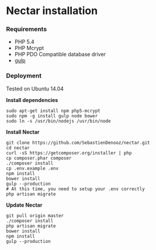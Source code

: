 # Nectar installation

### Requirements
- PHP 5.4
- PHP Mcrypt
- PHP PDO Compatible database driver
- [gulp](http://gulpjs.com/)

### Deployment
Tested on Ubuntu 14.04

**Install dependencies**
```
sudo apt-get install npm php5-mcrypt
sudo npm -g install gulp node bower
sudo ln -s /usr/bin/nodejs /usr/bin/node
```

**Install Nectar**
```
git clone https://github.com/SebastienDenooz/nectar.git
cd nectar
curl -sS https://getcomposer.org/installer | php
cp composer.phar composer
./composer install
cp .env.example .env
npm install
bower install
gulp --production
# At this time, you need to setup your .env correctly
php artisan migrate
```

**Update Nectar**
```
git pull origin master
./composer install
php artisan migrate
bower install
npm install
gulp --production
```